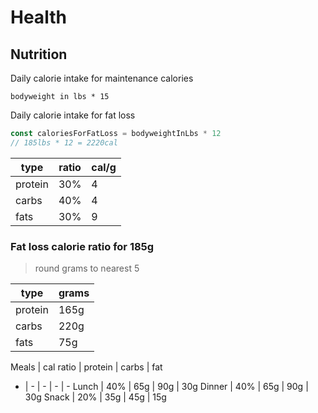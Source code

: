 # Health

## Nutrition

Daily calorie intake for maintenance calories

`bodyweight in lbs * 15`

Daily calorie intake for fat loss

```js
const caloriesForFatLoss = bodyweightInLbs * 12
// 185lbs * 12 = 2220cal
```

type | ratio | cal/g 
--- | --- | --
protein | 30% | 4
carbs | 40% | 4
fats | 30% | 9


### Fat loss calorie ratio for 185g

> round grams to nearest 5

type | grams 
-- | --
protein | 165g
carbs | 220g
fats | 75g

Meals | cal ratio | protein | carbs | fat
- | - | - | - | -
Lunch | 40% | 65g | 90g | 30g
Dinner | 40% | 65g | 90g | 30g
Snack | 20% | 35g | 45g | 15g





